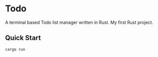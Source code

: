 # Todo

A terminal based Todo list manager written in Rust. My first Rust project.

## Quick Start

```bash
cargo run
```
